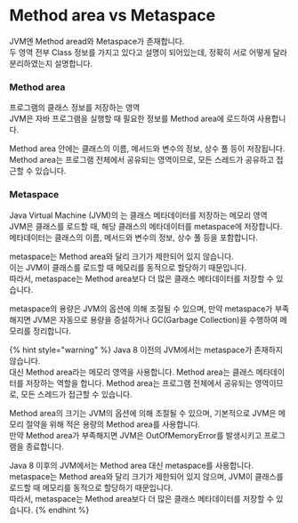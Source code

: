 # Method area vs Metaspace

JVM엔 Method aread와 Metaspace가 존재합니다.\
두 영역 전부 Class 정보를 가지고 있다고 설명이 되어있는데, 정확히 서로 어떻게 달라 분리하였는지 설명합니다.

### Method area

프로그램의 클래스 정보를 저장하는 영역 \
JVM은 자바 프로그램을 실행할 때 필요한 정보를 Method area에 로드하여 사용합니다.&#x20;

Method area 안에는 클래스의 이름, 메서드와 변수의 정보, 상수 풀 등이 저장됩니다. \
Method area는 프로그램 전체에서 공유되는 영역이므로, 모든 스레드가 공유하고 접근할 수 있습니다.

### Metaspace

Java Virtual Machine (JVM)의 는 클래스 메타데이터를 저장하는 메모리 영역\
JVM은 클래스를 로드할 때, 해당 클래스의 메타데이터를 metaspace에 저장합니다. \
메타데이터는 클래스의 이름, 메서드와 변수의 정보, 상수 풀 등을 포함합니다.

metaspace는 Method area와 달리 크기가 제한되어 있지 않습니다. \
이는 JVM이 클래스를 로드할 때 메모리를 동적으로 할당하기 때문입니다. \
따라서, metaspace는 Method area보다 더 많은 클래스 메타데이터를 저장할 수 있습니다.

metaspace의 용량은 JVM의 옵션에 의해 조절될 수 있으며, 만약 metaspace가 부족해지면 JVM은 자동으로 용량을 증설하거나 GC(Garbage Collection)을 수행하여 메모리를 정리합니다.

{% hint style="warning" %}
Java 8 이전의 JVM에서는 metaspace가 존재하지 않습니다. \
대신 Method area라는 메모리 영역을 사용합니다. Method area는 클래스 메타데이터를 저장하는 역할을 합니다. Method area는 프로그램 전체에서 공유되는 영역이므로, 모든 스레드가 접근할 수 있습니다.

Method area의 크기는 JVM의 옵션에 의해 조절될 수 있으며, 기본적으로 JVM은 메모리 절약을 위해 적은 용량의 Method area를 사용합니다. \
만약 Method area가 부족해지면 JVM은 OutOfMemoryError를 발생시키고 프로그램을 종료합니다.

Java 8 이후의 JVM에서는 Method area 대신 metaspace를 사용합니다. \
metaspace는 Method area와 달리 크기가 제한되어 있지 않으며, JVM이 클래스를 로드할 때 메모리를 동적으로 할당하기 때문입니다. \
따라서, metaspace는 Method area보다 더 많은 클래스 메타데이터를 저장할 수 있습니다.
{% endhint %}



